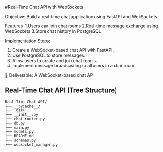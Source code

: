 
#Real-Time Chat API with WebSockets

Objective:
Build a real-time chat application using FastAPI and WebSockets.

Features:
1.Users can join chat rooms
2.Real-time message exchange using WebSockets
3.Store chat history in PostgreSQL

Implementation Steps:
1. Create a WebSocket-based chat API with FastAPI.
2. Use PostgreSQL to store messages.
3. Allow users to create and join chat rooms.
4. Implement message broadcasting to all users in a chat room.

📌 Deliverable: A WebSocket-based chat API 

## Real-Time Chat API (Tree Structure)

```
Real-Time Chat API/
├── __pycache__/
├── .git/
├── __init__.py
├── chat_router.py
├── db.py
├── main.py
├── models.py
├── README.md
├── schemas.py
└── websocket_manager.py
